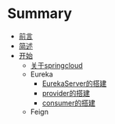 # Summary

* [前言](README.md)
* [简述](springcloudjian-shu.md)
* [开始](kai-shi.md)
  * [关于springcloud](guan-yu-springcloud.md)
  * Eureka
    * [EurekaServer的搭建](eurekaserverde-da-jian.md)
    * [provider的搭建](provider-de-da-jian.md)
    * [consumer的搭建](consumerde-da-jian.md)
  * Feign

